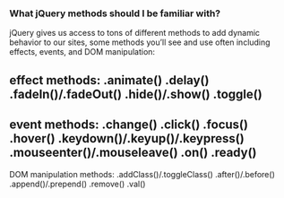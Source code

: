 

### What jQuery methods should I be familiar with?

 
jQuery gives us access to tons of different methods to add dynamic behavior to our sites, some methods you’ll see and use often including effects, events, and DOM manipulation:

effect methods:
.animate()
.delay()
.fadeIn()/.fadeOut()
.hide()/.show()
.toggle()
----------------------

event methods:
.change()
.click()
.focus()
.hover()
.keydown()/.keyup()/.keypress()
.mouseenter()/.mouseleave()
.on()
.ready()
-------------------------

DOM manipulation methods:
.addClass()/.toggleClass()
.after()/.before()
.append()/.prepend()
.remove()
.val()
